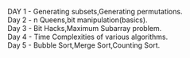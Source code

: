 DAY 1 - Generating subsets,Generating permutations.  
Day 2 - n Queens,bit manipulation(basics).   
Day 3 - Bit Hacks,Maximum Subarray problem.   
Day 4 - Time Complexities of various algorithms.  
Day 5 - Bubble Sort,Merge Sort,Counting Sort.  

 
